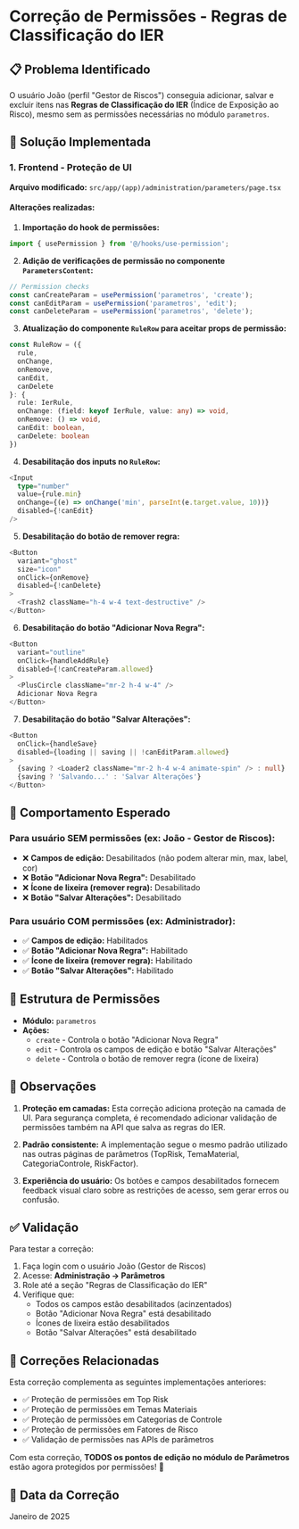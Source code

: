 # Correção de Permissões - Regras de Classificação do IER

## 📋 Problema Identificado

O usuário João (perfil "Gestor de Riscos") conseguia adicionar, salvar e excluir itens nas **Regras de Classificação do IER** (Índice de Exposição ao Risco), mesmo sem as permissões necessárias no módulo `parametros`.

## 🔧 Solução Implementada

### 1. Frontend - Proteção de UI

**Arquivo modificado:** `src/app/(app)/administration/parameters/page.tsx`

#### Alterações realizadas:

1. **Importação do hook de permissões:**
```typescript
import { usePermission } from '@/hooks/use-permission';
```

2. **Adição de verificações de permissão no componente `ParametersContent`:**
```typescript
// Permission checks
const canCreateParam = usePermission('parametros', 'create');
const canEditParam = usePermission('parametros', 'edit');
const canDeleteParam = usePermission('parametros', 'delete');
```

3. **Atualização do componente `RuleRow` para aceitar props de permissão:**
```typescript
const RuleRow = ({ 
  rule, 
  onChange, 
  onRemove, 
  canEdit, 
  canDelete 
}: { 
  rule: IerRule, 
  onChange: (field: keyof IerRule, value: any) => void, 
  onRemove: () => void, 
  canEdit: boolean, 
  canDelete: boolean 
})
```

4. **Desabilitação dos inputs no `RuleRow`:**
```typescript
<Input 
  type="number" 
  value={rule.min} 
  onChange={(e) => onChange('min', parseInt(e.target.value, 10))} 
  disabled={!canEdit} 
/>
```

5. **Desabilitação do botão de remover regra:**
```typescript
<Button 
  variant="ghost" 
  size="icon" 
  onClick={onRemove} 
  disabled={!canDelete}
>
  <Trash2 className="h-4 w-4 text-destructive" />
</Button>
```

6. **Desabilitação do botão "Adicionar Nova Regra":**
```typescript
<Button 
  variant="outline" 
  onClick={handleAddRule} 
  disabled={!canCreateParam.allowed}
>
  <PlusCircle className="mr-2 h-4 w-4" />
  Adicionar Nova Regra
</Button>
```

7. **Desabilitação do botão "Salvar Alterações":**
```typescript
<Button 
  onClick={handleSave} 
  disabled={loading || saving || !canEditParam.allowed}
>
  {saving ? <Loader2 className="mr-2 h-4 w-4 animate-spin" /> : null}
  {saving ? 'Salvando...' : 'Salvar Alterações'}
</Button>
```

## 🎯 Comportamento Esperado

### Para usuário SEM permissões (ex: João - Gestor de Riscos):
- ❌ **Campos de edição:** Desabilitados (não podem alterar min, max, label, cor)
- ❌ **Botão "Adicionar Nova Regra":** Desabilitado
- ❌ **Ícone de lixeira (remover regra):** Desabilitado
- ❌ **Botão "Salvar Alterações":** Desabilitado

### Para usuário COM permissões (ex: Administrador):
- ✅ **Campos de edição:** Habilitados
- ✅ **Botão "Adicionar Nova Regra":** Habilitado
- ✅ **Ícone de lixeira (remover regra):** Habilitado
- ✅ **Botão "Salvar Alterações":** Habilitado

## 🔐 Estrutura de Permissões

- **Módulo:** `parametros`
- **Ações:**
  - `create` - Controla o botão "Adicionar Nova Regra"
  - `edit` - Controla os campos de edição e botão "Salvar Alterações"
  - `delete` - Controla o botão de remover regra (ícone de lixeira)

## 📝 Observações

1. **Proteção em camadas:** Esta correção adiciona proteção na camada de UI. Para segurança completa, é recomendado adicionar validação de permissões também na API que salva as regras do IER.

2. **Padrão consistente:** A implementação segue o mesmo padrão utilizado nas outras páginas de parâmetros (TopRisk, TemaMaterial, CategoriaControle, RiskFactor).

3. **Experiência do usuário:** Os botões e campos desabilitados fornecem feedback visual claro sobre as restrições de acesso, sem gerar erros ou confusão.

## ✅ Validação

Para testar a correção:

1. Faça login com o usuário João (Gestor de Riscos)
2. Acesse: **Administração → Parâmetros**
3. Role até a seção "Regras de Classificação do IER"
4. Verifique que:
   - Todos os campos estão desabilitados (acinzentados)
   - Botão "Adicionar Nova Regra" está desabilitado
   - Ícones de lixeira estão desabilitados
   - Botão "Salvar Alterações" está desabilitado

## 🔄 Correções Relacionadas

Esta correção complementa as seguintes implementações anteriores:
- ✅ Proteção de permissões em Top Risk
- ✅ Proteção de permissões em Temas Materiais
- ✅ Proteção de permissões em Categorias de Controle
- ✅ Proteção de permissões em Fatores de Risco
- ✅ Validação de permissões nas APIs de parâmetros

Com esta correção, **TODOS os pontos de edição no módulo de Parâmetros** estão agora protegidos por permissões! 🎉

## 📅 Data da Correção
Janeiro de 2025
